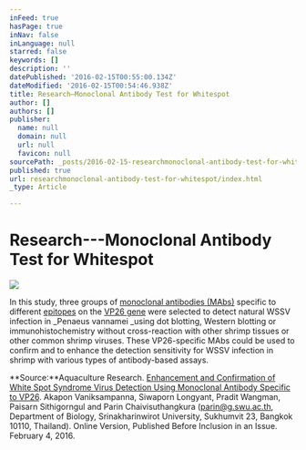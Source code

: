 ```yaml
---
inFeed: true
hasPage: true
inNav: false
inLanguage: null
starred: false
keywords: []
description: ''
datePublished: '2016-02-15T00:55:00.134Z'
dateModified: '2016-02-15T00:54:46.938Z'
title: Research—Monoclonal Antibody Test for Whitespot
author: []
authors: []
publisher:
  name: null
  domain: null
  url: null
  favicon: null
sourcePath: _posts/2016-02-15-researchmonoclonal-antibody-test-for-whitespot.md
published: true
url: researchmonoclonal-antibody-test-for-whitespot/index.html
_type: Article

---
```

# Research---Monoclonal Antibody Test for Whitespot
![](https://the-grid-user-content.s3-us-west-2.amazonaws.com/f4aa5d0f-202a-4095-b74e-bd5d52798d1b.jpg)

In this study, three groups of [monoclonal antibodies (MAbs)][0] specific to different [epitopes][1] on the [VP26 gene][2] were selected to detect natural WSSV infection in _Penaeus vannamei _using dot blotting, Western blotting or immunohistochemistry without cross-reaction with other shrimp tissues or other common shrimp viruses.   These VP26-specific MAbs could be used to confirm and to enhance the detection sensitivity for WSSV infection in shrimp with various types of antibody-based assays.

**Source:**Aquaculture Research. [Enhancement and Confirmation of White Spot Syndrome Virus Detection Using Monoclonal Antibody Specific to VP26][3].  Akapon Vaniksampanna, Siwaporn Longyant, Pradit Wangman, Paisarn Sithigorngul and Parin Chaivisuthangkura ([parin@g.swu.ac.th][4], Department of Biology, Srinakharinwirot University, Sukhumvit 23, Bangkok 10110, Thailand).  Online Version, Published Before Inclusion in an Issue.  February 4, 2016\.

[0]: https://en.wikipedia.org/wiki/Monoclonal_antibody
[1]: https://en.wikipedia.org/wiki/Epitope
[2]: http://www.ncbi.nlm.nih.gov/pmc/articles/PMC2593346/
[3]: http://onlinelibrary.wiley.com/doi/10.1111/are.13007/abstract?campaign=wolearlyview
[4]: mailto:parin@g.swu.ac.th